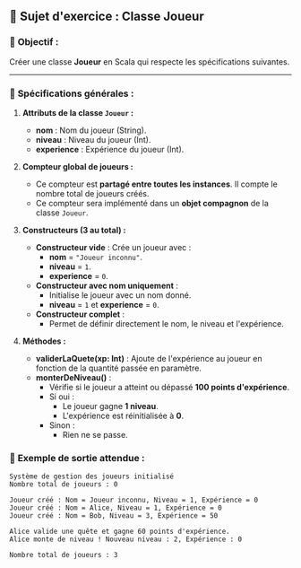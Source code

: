 ## 📝 **Sujet d'exercice : Classe Joueur**

### 🔹 **Objectif :**
Créer une classe **Joueur** en Scala qui respecte les spécifications suivantes.

---

### 🔹 **Spécifications générales :**
1. **Attributs de la classe `Joueur` :**
   - **nom** : Nom du joueur (String).
   - **niveau** : Niveau du joueur (Int).
   - **experience** : Expérience du joueur (Int).

2. **Compteur global de joueurs :**
   - Ce compteur est **partagé entre toutes les instances**. Il compte le nombre total de joueurs créés.
   - Ce compteur sera implémenté dans un **objet compagnon** de la classe `Joueur`.

3. **Constructeurs (3 au total) :**
   - **Constructeur vide** : Crée un joueur avec :
     - **nom** = `"Joueur inconnu"`.
     - **niveau** = `1`.
     - **experience** = `0`.
   - **Constructeur avec nom uniquement** :
     - Initialise le joueur avec un nom donné.
     - **niveau** = `1` et **experience** = `0`.
   - **Constructeur complet** :
     - Permet de définir directement le nom, le niveau et l'expérience.

4. **Méthodes :**
   - **validerLaQuete(xp: Int)** : Ajoute de l'expérience au joueur en fonction de la quantité passée en paramètre.
   - **monterDeNiveau()** :
     - Vérifie si le joueur a atteint ou dépassé **100 points d'expérience**.
     - Si oui :
       - Le joueur gagne **1 niveau**.
       - L'expérience est réinitialisée à **0**.
     - Sinon :
       - Rien ne se passe.


### 🔹 **Exemple de sortie attendue :**

```plaintext
Système de gestion des joueurs initialisé
Nombre total de joueurs : 0

Joueur créé : Nom = Joueur inconnu, Niveau = 1, Expérience = 0
Joueur créé : Nom = Alice, Niveau = 1, Expérience = 0
Joueur créé : Nom = Bob, Niveau = 3, Expérience = 50

Alice valide une quête et gagne 60 points d'expérience.
Alice monte de niveau ! Nouveau niveau : 2, Expérience : 0

Nombre total de joueurs : 3
```
